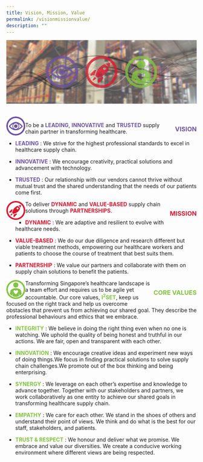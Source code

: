 ```yaml
---
title: Vision, Mission, Value
permalink: /visionmissionvalue/
description: ""
---
```

![](/images/alps_healthcare_vision_mission_values_1920x640.jpg)

<br>

<div class="row">
	<div style="float: left" class="column">
		<img style="width:50px" alt="" src="/images/alps_healthcare_icon_vision_640x640.png">
	</div>
	<div style="float: right" class="column">
		<h3 style="color: #6C53A3">&nbsp;VISION</h3>
	</div>
</div>

To be a <span style="color: #6C53A3; font-weight: bold">LEADING</span>, <span style="color: #6C53A3; font-weight: bold">INNOVATIVE</span> and <span style="color: #6C53A3; font-weight: bold">TRUSTED</span> supply chain partner in transforming healthcare.

* <span style="color: #6C53A3; font-weight: bold">LEADING</span> : We strive for the highest professional standards to excel in healthcare supply chain.

* <span style="color: #6C53A3; font-weight: bold">INNOVATIVE</span> : We encourage creativity, practical solutions and advancement with technology.

* <span style="color: #6C53A3; font-weight: bold">TRUSTED</span> : Our relationship with our vendors cannot thrive without mutual trust and the shared understanding that the needs of our patients come first.


<div class="row">
	<div style="float: left" class="column">
		<img style="width:50px" alt="" src="/images/alps_healthcare_icon_mission_640x640.png">
	</div>
	<div style="float: right" class="column">
		<h3 style="color: #DC1931">&nbsp;MISSION</h3>
	</div>
</div>

To deliver <span style="color: #DC1931; font-weight: bold">DYNAMIC</span> and <span style="color: #DC1931; font-weight: bold">VALUE-BASED</span> supply chain solutions through <span style="color: #DC1931; font-weight: bold">PARTNERSHIPS</span>.
	
* <span style="color: #DC1931; font-weight: bold">DYNAMIC</span> : We are adaptive and resilient to evolve with healthcare needs.

* <span style="color: #DC1931; font-weight: bold">VALUE-BASED</span> : We do our due diligence and research different but viable treatment methods, empowering our healthcare workers and patients to choose the course of treatment that best suits them.

* <span style="color: #DC1931; font-weight: bold">PARTNERSHIP</span> : We value our partners and collaborate with them on supply chain solutions to benefit the patients.


<div class="row">
	<div style="float: left" class="column">
		<img style="width:50px" alt="" src="/images/alps_healthcare_icon_values_640x640.png">
	</div>
	<div style="float: right" class="column">
		<h3 style="color: #82C341">&nbsp;CORE VALUES</h3>
	</div>
</div>

Transforming Singapore’s healthcare landscape is a team effort and requires us to be agile yet accountable. Our core values, <span style="color: #82C341; font-weight: bold">I<sup>2</sup>SET</span>, keep us focused on the right track and help us overcome obstacles that prevent us from achieving our shared goal. They describe the professional behaviours and ethics that we embrace.

* <span style="color: #82C341; font-weight: bold">INTEGRITY</span> : We believe in doing the right thing even when no one is watching. We uphold the quality of being honest and truthful in our actions. We are fair, open and transparent with each other.

* <span style="color: #82C341; font-weight: bold">INNOVATION</span> : We encourage creative ideas and experiment new ways of doing things.We focus in finding practical solutions to solve supply chain challenges.We promote out of the box thinking and being enterprising.

* <span style="color: #82C341; font-weight: bold">SYNERGY</span> : We leverage on each other’s expertise and knowledge to advance together. Together with our stakeholders and partners, we work collaboratively as one entity to achieve our shared goals in transforming healthcare supply chain.
 
* <span style="color: #82C341; font-weight: bold">EMPATHY</span> : We care for each other. We stand in the shoes of others and understand their point of views. We think and do what is the best for our staff, stakeholders, and patients.

* <span style="color: #82C341; font-weight: bold">TRUST &amp; RESPECT</span> : We honour and deliver what we promise. We embrace and value our diversities. We create a conducive working environment where different views are being respected.